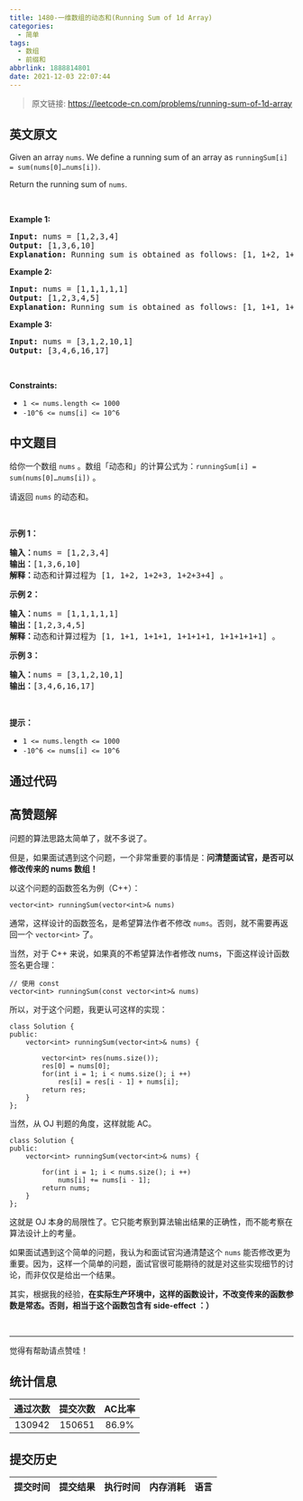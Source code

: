 ```yaml
---
title: 1480-一维数组的动态和(Running Sum of 1d Array)
categories:
  - 简单
tags:
  - 数组
  - 前缀和
abbrlink: 1888814801
date: 2021-12-03 22:07:44
---
```


> 原文链接: https://leetcode-cn.com/problems/running-sum-of-1d-array


## 英文原文
<div><p>Given an array <code>nums</code>. We define a running sum of an array as&nbsp;<code>runningSum[i] = sum(nums[0]&hellip;nums[i])</code>.</p>

<p>Return the running sum of <code>nums</code>.</p>

<p>&nbsp;</p>
<p><strong>Example 1:</strong></p>

<pre>
<strong>Input:</strong> nums = [1,2,3,4]
<strong>Output:</strong> [1,3,6,10]
<strong>Explanation:</strong> Running sum is obtained as follows: [1, 1+2, 1+2+3, 1+2+3+4].</pre>

<p><strong>Example 2:</strong></p>

<pre>
<strong>Input:</strong> nums = [1,1,1,1,1]
<strong>Output:</strong> [1,2,3,4,5]
<strong>Explanation:</strong> Running sum is obtained as follows: [1, 1+1, 1+1+1, 1+1+1+1, 1+1+1+1+1].</pre>

<p><strong>Example 3:</strong></p>

<pre>
<strong>Input:</strong> nums = [3,1,2,10,1]
<strong>Output:</strong> [3,4,6,16,17]
</pre>

<p>&nbsp;</p>
<p><strong>Constraints:</strong></p>

<ul>
	<li><code>1 &lt;= nums.length &lt;= 1000</code></li>
	<li><code>-10^6&nbsp;&lt;= nums[i] &lt;=&nbsp;10^6</code></li>
</ul></div>

## 中文题目
<div><p>给你一个数组 <code>nums</code> 。数组「动态和」的计算公式为：<code>runningSum[i] = sum(nums[0]&hellip;nums[i])</code> 。</p>

<p>请返回 <code>nums</code> 的动态和。</p>

<p>&nbsp;</p>

<p><strong>示例 1：</strong></p>

<pre><strong>输入：</strong>nums = [1,2,3,4]
<strong>输出：</strong>[1,3,6,10]
<strong>解释：</strong>动态和计算过程为 [1, 1+2, 1+2+3, 1+2+3+4] 。</pre>

<p><strong>示例 2：</strong></p>

<pre><strong>输入：</strong>nums = [1,1,1,1,1]
<strong>输出：</strong>[1,2,3,4,5]
<strong>解释：</strong>动态和计算过程为 [1, 1+1, 1+1+1, 1+1+1+1, 1+1+1+1+1] 。</pre>

<p><strong>示例 3：</strong></p>

<pre><strong>输入：</strong>nums = [3,1,2,10,1]
<strong>输出：</strong>[3,4,6,16,17]
</pre>

<p>&nbsp;</p>

<p><strong>提示：</strong></p>

<ul>
	<li><code>1 &lt;= nums.length &lt;= 1000</code></li>
	<li><code>-10^6&nbsp;&lt;= nums[i] &lt;=&nbsp;10^6</code></li>
</ul>
</div>

## 通过代码
<RecoDemo>
</RecoDemo>


## 高赞题解
问题的算法思路太简单了，就不多说了。

但是，如果面试遇到这个问题，一个非常重要的事情是：**问清楚面试官，是否可以修改传来的 nums 数组！**

以这个问题的函数签名为例（C++）：

```
vector<int> runningSum(vector<int>& nums)
```

通常，这样设计的函数签名，是希望算法作者不修改 ``nums``。否则，就不需要再返回一个 ``vector<int>`` 了。

当然，对于 C++ 来说，如果真的不希望算法作者修改 nums，下面这样设计函数签名更合理：

```
// 使用 const
vector<int> runningSum(const vector<int>& nums)
```

所以，对于这个问题，我更认可这样的实现：

```
class Solution {
public:
    vector<int> runningSum(vector<int>& nums) {

        vector<int> res(nums.size());
        res[0] = nums[0];
        for(int i = 1; i < nums.size(); i ++)
            res[i] = res[i - 1] + nums[i];
        return res;
    }
};
```

当然，从 OJ 判题的角度，这样就能 AC。

```
class Solution {
public:
    vector<int> runningSum(vector<int>& nums) {

        for(int i = 1; i < nums.size(); i ++)
            nums[i] += nums[i - 1];
        return nums;
    }
};
```

这就是 OJ 本身的局限性了。它只能考察到算法输出结果的正确性，而不能考察在算法设计上的考量。

如果面试遇到这个简单的问题，我认为和面试官沟通清楚这个 ``nums`` 能否修改更为重要。因为，这样一个简单的问题，面试官很可能期待的就是对这些实现细节的讨论，而非仅仅是给出一个结果。

其实，根据我的经验，**在实际生产环境中，这样的函数设计，不改变传来的函数参数是常态。否则，相当于这个函数包含有 side-effect ：）**

<br/>

---

觉得有帮助请点赞哇！



## 统计信息
| 通过次数 | 提交次数 | AC比率 |
| :------: | :------: | :------: |
|    130942    |    150651    |   86.9%   |

## 提交历史
| 提交时间 | 提交结果 | 执行时间 |  内存消耗  | 语言 |
| :------: | :------: | :------: | :--------: | :--------: |
